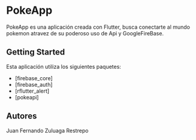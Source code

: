 # PokeApp

PokeApp es una aplicación creada con Flutter, busca conectarte al mundo pokemon atravez de su poderoso uso de Api y GoogleFireBase.

## Getting Started

Esta aplicación utiliza los siguientes paquetes:

- [firebase_core]
- [firebase_auth]
- [rflutter_alert]
- [pokeapi]

## Autores

Juan Fernando Zuluaga Restrepo